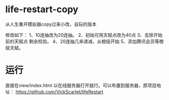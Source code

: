 # life-restart-copy
从人生重开模拟器copy过来小改，自玩的版本

修改如下：
1、10连抽改为20连抽。
2、初始可用天赋点改为40点
3、去除开始前的天赋点 剩余校验。
4、20连抽几率递减，从橙级开始
5、添加腾讯会员等橙级天赋。


# 运行 #

直接在view/index.html  以在线服务器打开就行。可以布置到服务器，原项目地址：
https://github.com/VickScarlet/lifeRestart
